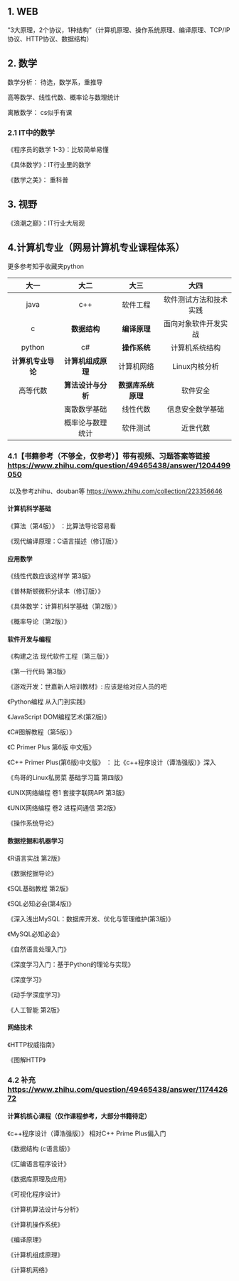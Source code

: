 ## 1. WEB

“3大原理，2个协议，1种结构”（计算机原理、操作系统原理、编译原理、TCP/IP协议、HTTP协议、数据结构）



## 2. 数学

数学分析： 待选，数学系，重推导

高等数学、线性代数、概率论与数理统计

离散数学： cs似乎有课

### 2.1 IT中的数学

《程序员的数学 1-3》：比较简单易懂

《具体数学》：IT行业里的数学

《数学之美》： 重科普



## 3. 视野

《浪潮之巅》：IT行业大局观



## 4.计算机专业（网易计算机专业课程体系）

更多参考知乎收藏夹python

|        大一        |        大二        |        大三        |          大四          |
| :----------------: | :----------------: | :----------------: | :--------------------: |
|        java        |        c++         |      软件工程      | 软件测试方法和技术实践 |
|         c          |    **数据结构**    |    **编译原理**    |  面向对象软件开发实战  |
|       python       |         c#         |    **操作系统**    |     计算机系统结构     |
| **计算机专业导论** | **计算机组成原理** |     计算机网络     |     Linux内核分析      |
|      高等代数      | **算法设计与分析** | **数据库系统原理** |        软件安全        |
|                    |    离散数学基础    |      线性代数      |    信息安全数学基础    |
|                    |  概率论与数理统计  |      软件测试      |        近世代数        |



### 4.1【书籍参考（不够全，仅参考）】带有视频、习题答案等链接      https://www.zhihu.com/question/49465438/answer/1204499050

​    以及参考zhihu、douban等 https://www.zhihu.com/collection/223356646

#### 计算机科学基础

《算法（第4版）》 ：比算法导论容易看

《现代编译原理：C语言描述（修订版）》

#### 应用数学

《线性代数应该这样学 第3版》

《普林斯顿微积分读本（修订版）》

《具体数学：计算机科学基础（第2版）》

《概率导论（第2版）》

#### 软件开发与编程

《构建之法 现代软件工程（第三版）》

《第一行代码 第3版》

《游戏开发：世嘉新人培训教材》: 应该是给对应人员的吧

《Python编程 从入门到实践》

《JavaScript DOM编程艺术(第2版)》

《C#图解教程（第5版）》

《C Primer Plus 第6版 中文版》

《C++ Primer Plus(第6版)中文版》		： 比《c++程序设计（谭浩强版）》深入

《鸟哥的Linux私房菜 基础学习篇 第四版》

《UNIX网络编程 卷1 套接字联网API 第3版》

《UNIX网络编程 卷2 进程间通信 第2版》

《操作系统导论》

#### 数据挖掘和机器学习

《R语言实战 第2版》

《数据挖掘导论》

《SQL基础教程 第2版》

《SQL必知必会(第4版)》

《深入浅出MySQL：数据库开发、优化与管理维护(第3版)》

《MySQL必知必会》

《自然语言处理入门》

《深度学习入门：基于Python的理论与实现》

《深度学习》

《动手学深度学习》

《人工智能 第2版》

#### 网络技术

《HTTP权威指南》

《图解HTTP》



### 4.2 补充    https://www.zhihu.com/question/49465438/answer/117442672

#### 计算机核心课程（仅作课程参考，大部分书籍待定）

《c++程序设计（谭浩强版）》  相对C++ Prime Plus偏入门

《数据结构 (c语言版)》

《汇编语言程序设计》

《数据库原理及应用》

《可视化程序设计》

《计算机算法设计与分析》

《计算机操作系统》

《编译原理》

《计算机组成原理》

《计算机网络》